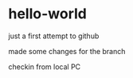 # hello-world
just a first attempt to github

made some changes for the branch

checkin from local PC